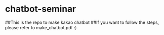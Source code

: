 # chatbot-seminar
##This is the repo to make kakao chatbot
##If you want to follow the steps, please refer to make_chatbot.pdf :)
